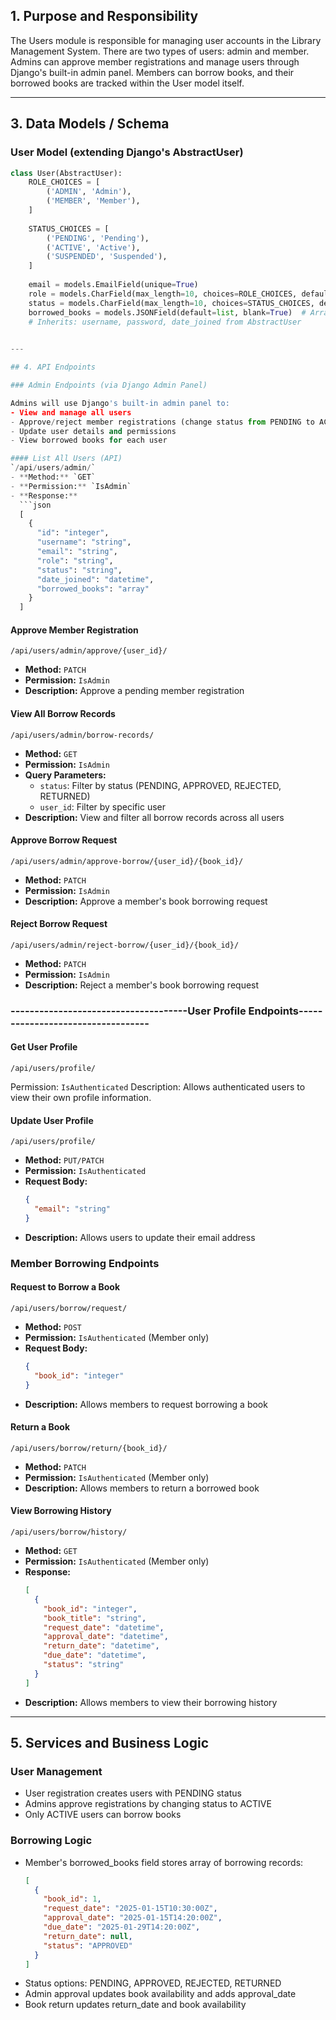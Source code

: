 

## 1. Purpose and Responsibility

The Users module is responsible for managing user accounts in the Library Management System. There are two types of users: admin and member. Admins can approve member registrations and manage users through Django's built-in admin panel. Members can borrow books, and their borrowed books are tracked within the User model itself. 

---

## 3. Data Models / Schema

### User Model (extending Django's AbstractUser)
```python
class User(AbstractUser):
    ROLE_CHOICES = [
        ('ADMIN', 'Admin'),
        ('MEMBER', 'Member'),
    ]
    
    STATUS_CHOICES = [
        ('PENDING', 'Pending'),
        ('ACTIVE', 'Active'),
        ('SUSPENDED', 'Suspended'),
    ]
    
    email = models.EmailField(unique=True)
    role = models.CharField(max_length=10, choices=ROLE_CHOICES, default='MEMBER')
    status = models.CharField(max_length=10, choices=STATUS_CHOICES, default='PENDING')
    borrowed_books = models.JSONField(default=list, blank=True)  # Array of borrowed book IDs with metadata
    # Inherits: username, password, date_joined from AbstractUser
   

---

## 4. API Endpoints

### Admin Endpoints (via Django Admin Panel)

Admins will use Django's built-in admin panel to:
- View and manage all users
- Approve/reject member registrations (change status from PENDING to ACTIVE)
- Update user details and permissions
- View borrowed books for each user

#### List All Users (API)
`/api/users/admin/`
- **Method:** `GET`
- **Permission:** `IsAdmin`
- **Response:**
  ```json
  [
    {
      "id": "integer",
      "username": "string",
      "email": "string",
      "role": "string",
      "status": "string",
      "date_joined": "datetime",
      "borrowed_books": "array"
    }
  ]
  ```

#### Approve Member Registration
`/api/users/admin/approve/{user_id}/`
- **Method:** `PATCH`
- **Permission:** `IsAdmin`
- **Description:** Approve a pending member registration

#### View All Borrow Records
`/api/users/admin/borrow-records/`
- **Method:** `GET`
- **Permission:** `IsAdmin`
- **Query Parameters:**
  - `status`: Filter by status (PENDING, APPROVED, REJECTED, RETURNED)
  - `user_id`: Filter by specific user
- **Description:** View and filter all borrow records across all users

#### Approve Borrow Request
`/api/users/admin/approve-borrow/{user_id}/{book_id}/`
- **Method:** `PATCH`
- **Permission:** `IsAdmin`
- **Description:** Approve a member's book borrowing request

#### Reject Borrow Request
`/api/users/admin/reject-borrow/{user_id}/{book_id}/`
- **Method:** `PATCH`
- **Permission:** `IsAdmin`
- **Description:** Reject a member's book borrowing request


### -------------------------------------User Profile Endpoints----------------------------------

#### Get User Profile
`/api/users/profile/`

Permission: `IsAuthenticated`
Description: Allows authenticated users to view their own profile information.

#### Update User Profile
`/api/users/profile/`
- **Method:** `PUT/PATCH`
- **Permission:** `IsAuthenticated`
- **Request Body:**
  ```json
  {
    "email": "string"
  }
  ```
- **Description:** Allows users to update their email address

### Member Borrowing Endpoints

#### Request to Borrow a Book
`/api/users/borrow/request/`
- **Method:** `POST`
- **Permission:** `IsAuthenticated` (Member only)
- **Request Body:**
  ```json
  {
    "book_id": "integer"
  }
  ```
- **Description:** Allows members to request borrowing a book

#### Return a Book
`/api/users/borrow/return/{book_id}/`
- **Method:** `PATCH`
- **Permission:** `IsAuthenticated` (Member only)
- **Description:** Allows members to return a borrowed book

#### View Borrowing History
`/api/users/borrow/history/`
- **Method:** `GET`
- **Permission:** `IsAuthenticated` (Member only)
- **Response:**
  ```json
  [
    {
      "book_id": "integer",
      "book_title": "string",
      "request_date": "datetime",
      "approval_date": "datetime",
      "return_date": "datetime",
      "due_date": "datetime",
      "status": "string"
    }
  ]
  ```
- **Description:** Allows members to view their borrowing history

---

## 5. Services and Business Logic

### User Management
- User registration creates users with PENDING status
- Admins approve registrations by changing status to ACTIVE
- Only ACTIVE users can borrow books

### Borrowing Logic
- Member's borrowed_books field stores array of borrowing records:
  ```json
  [
    {
      "book_id": 1,
      "request_date": "2025-01-15T10:30:00Z",
      "approval_date": "2025-01-15T14:20:00Z",
      "due_date": "2025-01-29T14:20:00Z",
      "return_date": null,
      "status": "APPROVED"
    }
  ]
  ```
- Status options: PENDING, APPROVED, REJECTED, RETURNED
- Admin approval updates book availability and adds approval_date
- Book return updates return_date and book availability
